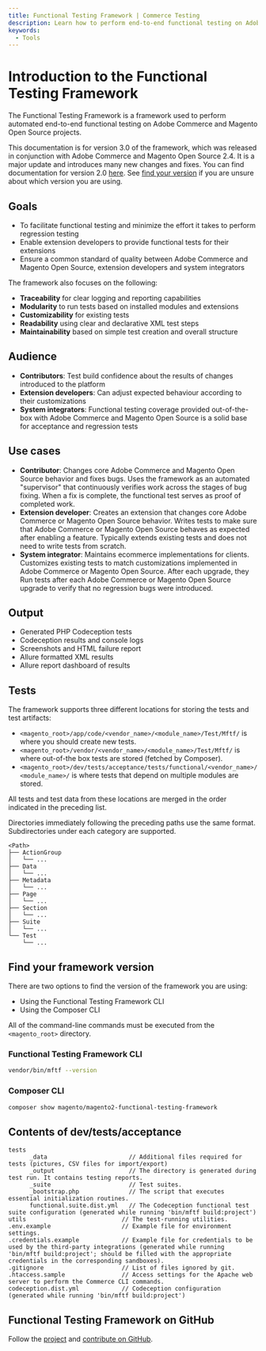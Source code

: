 ```yaml
---
title: Functional Testing Framework | Commerce Testing
description: Learn how to perform end-to-end functional testing on Adobe Commerce and Magento Open Source projects.
keywords:
  - Tools
---
```


# Introduction to the Functional Testing Framework

The Functional Testing Framework is a framework used to perform automated end-to-end functional testing on Adobe Commerce and Magento Open Source projects.

<InlineAlert variant="info" slots="text"/>

This documentation is for version 3.0 of the framework, which was released in conjunction with Adobe Commerce and Magento Open Source 2.4. It is a major update and introduces many new changes and fixes. You can find documentation for version 2.0 [here](https://devdocs.magento.com/mftf/v2/docs/introduction.html). See [find your version](#find-your-framework-version) if you are unsure about which version you are using.

## Goals

-  To facilitate functional testing and minimize the effort it takes to perform regression testing
-  Enable extension developers to provide functional tests for their extensions
-  Ensure a common standard of quality between Adobe Commerce and Magento Open Source, extension developers and system integrators

The framework also focuses on the following:

-  **Traceability** for clear logging and reporting capabilities
-  **Modularity** to run tests based on installed modules and extensions
-  **Customizability** for existing tests
-  **Readability** using clear and declarative XML test steps
-  **Maintainability** based on simple test creation and overall structure

## Audience

-  **Contributors**: Test build confidence about the results of changes introduced to the platform
-  **Extension developers**: Can adjust expected behaviour according to their customizations
-  **System integrators**: Functional testing coverage provided out-of-the-box with Adobe Commerce and Magento Open Source is a solid base for acceptance and regression tests

## Use cases

-  **Contributor**: Changes core Adobe Commerce and Magento Open Source behavior and fixes bugs. Uses the framework as an automated "supervisor" that continuously verifies work across the stages of bug fixing. When a fix is complete, the functional test serves as proof of completed work.
-  **Extension developer**: Creates an extension that changes core Adobe Commerce or Magento Open Source behavior. Writes tests to make sure that Adobe Commerce or Magento Open Source behaves as expected after enabling a feature. Typically extends existing tests and does not need to write tests from scratch.
-  **System integrator**: Maintains ecommerce implementations for clients. Customizes existing tests to match customizations implemented in Adobe Commerce or Magento Open Source. After each upgrade, they Run tests after each Adobe Commerce or Magento Open Source upgrade to verify that no regression bugs were introduced.

## Output

-  Generated PHP Codeception tests
-  Codeception results and console logs
-  Screenshots and HTML failure report
-  Allure formatted XML results
-  Allure report dashboard of results

## Tests

The framework supports three different locations for storing the tests and test artifacts:

-  `<magento_root>/app/code/<vendor_name>/<module_name>/Test/Mftf/` is where you should create new tests.
-  `<magento_root>/vendor/<vendor_name>/<module_name>/Test/Mftf/` is where out-of-the box tests are stored (fetched by Composer).
-  `<magento_root>/dev/tests/acceptance/tests/functional/<vendor_name>/<module_name>/` is where tests that depend on multiple modules are stored.

All tests and test data from these locations are merged in the order indicated in the preceding list.

Directories immediately following the preceding paths use the same format. Subdirectories under each category are supported.

```tree
<Path>
├── ActionGroup
│   └── ...
├── Data
│   └── ...
├── Metadata
│   └── ...
├── Page
│   └── ...
├── Section
│   └── ...
├── Suite
│   └── ...
└── Test
    └── ...
```

## Find your framework version

There are two options to find the version of the framework you are using:

-  Using the Functional Testing Framework CLI
-  Using the Composer CLI

All of the command-line commands must be executed from the `<magento_root>` directory.

### Functional Testing Framework CLI

```bash
vendor/bin/mftf --version
```

### Composer CLI

```bash
composer show magento/magento2-functional-testing-framework
```

## Contents of dev/tests/acceptance

```tree
tests
      _data                       // Additional files required for tests (pictures, CSV files for import/export)
      _output                     // The directory is generated during test run. It contains testing reports.
      _suite                      // Test suites.
      _bootstrap.php              // The script that executes essential initialization routines.
      functional.suite.dist.yml   // The Codeception functional test suite configuration (generated while running 'bin/mftf build:project')
utils                           // The test-running utilities.
.env.example                    // Example file for environment settings.
.credentials.example            // Example file for credentials to be used by the third-party integrations (generated while running 'bin/mftf build:project'; should be filled with the appropriate credentials in the corresponding sandboxes).
.gitignore                      // List of files ignored by git.
.htaccess.sample                // Access settings for the Apache web server to perform the Commerce CLI commands.
codeception.dist.yml            // Codeception configuration (generated while running 'bin/mftf build:project')
```

## Functional Testing Framework on GitHub

Follow the [project](https://github.com/magento/magento2-functional-testing-framework) and [contribute on GitHub](https://github.com/magento/magento2-functional-testing-framework/blob/master/.github/CONTRIBUTING.md).
